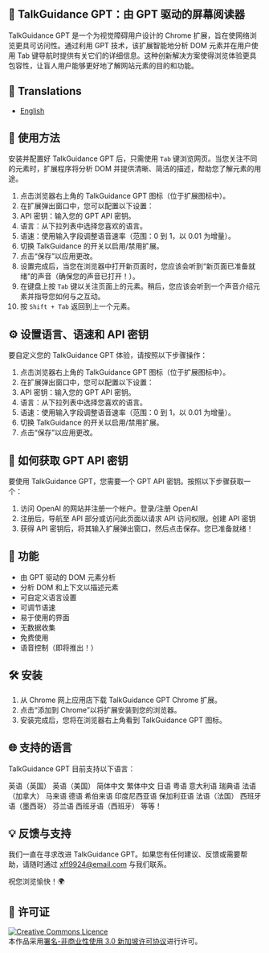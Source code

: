 ## 🌟 TalkGuidance GPT：由 GPT 驱动的屏幕阅读器

TalkGuidance GPT 是一个为视觉障碍用户设计的 Chrome 扩展，旨在使网络浏览更具可访问性。通过利用 GPT 技术，该扩展智能地分析 DOM 元素并在用户使用 Tab 键导航时提供有关它们的详细信息。这种创新解决方案使得浏览体验更具包容性，让盲人用户能够更好地了解网站元素的目的和功能。

## 🎨 Translations

- [English](../../README.md)

## 📖 使用方法

安装并配置好 TalkGuidance GPT 后，只需使用 `Tab` 键浏览网页。当您关注不同的元素时，扩展程序将分析 DOM 并提供清晰、简洁的描述，帮助您了解元素的用途。

1. 点击浏览器右上角的 TalkGuidance GPT 图标（位于扩展图标中）。
2. 在扩展弹出窗口中，您可以配置以下设置：
3. API 密钥：输入您的 GPT API 密钥。
4. 语言：从下拉列表中选择您喜欢的语言。
5. 语速：使用输入字段调整语音速率（范围：0 到 1，以 0.01 为增量）。
6. 切换 TalkGuidance 的开关以启用/禁用扩展。
7. 点击“保存”以应用更改。
8. 设置完成后，当您在浏览器中打开新页面时，您应该会听到“新页面已准备就绪”的声音（确保您的声音已打开！）。
9. 在键盘上按 `Tab` 键以关注页面上的元素。稍后，您应该会听到一个声音介绍元素并指导您如何与之互动。
10. 按 `Shift + Tab` 返回到上一个元素。

## ⚙️ 设置语言、语速和 API 密钥

要自定义您的 TalkGuidance GPT 体验，请按照以下步骤操作：

1. 点击浏览器右上角的 TalkGuidance GPT 图标（位于扩展图标中）。
2. 在扩展弹出窗口中，您可以配置以下设置：
3. API 密钥：输入您的 GPT API 密钥。
4. 语言：从下拉列表中选择您喜欢的语言。
5. 语速：使用输入字段调整语音速率（范围：0 到 1，以 0.01 为增量）。
6. 切换 TalkGuidance 的开关以启用/禁用扩展。
7. 点击“保存”以应用更改。

## 🔑 如何获取 GPT API 密钥

要使用 TalkGuidance GPT，您需要一个 GPT API 密钥。按照以下步骤获取一个：

1. 访问 OpenAI 的网站并注册一个帐户。登录/注册 OpenAI
2. 注册后，导航至 API 部分或访问此页面以请求 API 访问权限。创建 API 密钥
3. 获得 API 密钥后，将其输入扩展弹出窗口，然后点击保存。您已准备就绪！

## 🎯 功能

- 由 GPT 驱动的 DOM 元素分析
- 分析 DOM 和上下文以描述元素
- 可自定义语言设置
- 可调节语速
- 易于使用的界面
- 无数据收集
- 免费使用
- 语音控制（即将推出！）

## 🛠️ 安装

1. 从 Chrome 网上应用店下载 TalkGuidance GPT Chrome 扩展。
2. 点击“添加到 Chrome”以将扩展安装到您的浏览器。
3. 安装完成后，您将在浏览器右上角看到 TalkGuidance GPT 图标。

## 🌐 支持的语言

TalkGuidance GPT 目前支持以下语言：

英语（英国）
英语（美国）
简体中文
繁体中文
日语
粤语
意大利语
瑞典语
法语（加拿大）
马来语
德语
希伯来语
印度尼西亚语
保加利亚语
法语（法国）
西班牙语（墨西哥）
芬兰语
西班牙语（西班牙）
等等！

## 💡 反馈与支持

我们一直在寻求改进 TalkGuidance GPT。如果您有任何建议、反馈或需要帮助，请随时通过 xff9924@email.com 与我们联系。

祝您浏览愉快！🌍

## 📄 许可证

<a rel="license" href="http://creativecommons.org/licenses/by-nc/3.0/sg/"><img alt="Creative Commons Licence" style="border-width:0" src="https://i.creativecommons.org/l/by-nc/3.0/sg/88x31.png" /></a><br />本作品采用<a rel="license" href="http://creativecommons.org/licenses/by-nc/3.0/sg/">署名-非商业性使用 3.0 新加坡许可协议</a>进行许可。




